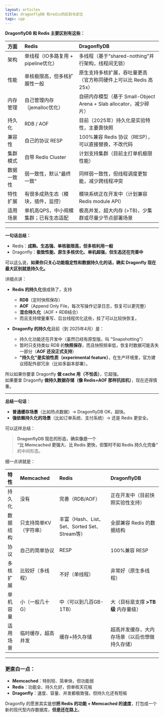 ```yaml
---
layout: articles
title: dragonflyDB 和redis的区别与定位
tags: cpp
---
```





**DragonflyDB 和 Redis 主要区别有这些：**

| 方面 | Redis | DragonflyDB |
|:---|:---|:---|
| 架构 | 单线程（IO多路复用 + pipeline优化） | 多线程（基于"shared-nothing"并行架构，线程间无锁） |
| 性能 | 单核极限高，但多核扩展性一般 | 原生支持多核扩展，吞吐量更高（官方称同硬件上可以比 Redis 高 25x） |
| 内存管理 | 自己管理内存（jemalloc优化） | 自研内存模型（基于 Small-Object Arena + Slab allocator，减少碎片） |
| 持久化 | RDB / AOF | 目前（2025年）持久化是实验特性，主要靠快照 |
| 兼容性 | 自己的协议 RESP | 100%兼容 Redis 协议（RESP），可以直接替换，不改代码 |
| 集群模式 | 自带 Redis Cluster | 计划支持集群（目前主打单机极限性能） |
| 数据一致性 | 弱一致性，默认"最终一致" | 同样弱一致性，但线程调度更智能，减少跨线程冲突 |
| 特性扩展 | 有很多成熟生态（模块，插件，监控） | 模块系统正在开发中（计划兼容 Redis module API） |
| 适用场景 | 单机高QPS，中小规模集群；已有生态适配 | 极高并发，超大内存 (>TB)，少集群或尽量少节点部署场景 |

---

**一句话总结：**
- Redis：**成熟、生态强、单核极限高，但多核利用一般**
- Dragonfly：**极致性能、原生多核优化、单机超强，但生态还在完善中**




可以这么说，**如果你只关心功能稳定性和数据持久化的话，确实 Dragonfly 现在最大区别就是持久化。**

详细点讲：

- **Redis 的持久化**很成熟了，支持
  - **RDB**（定时快照保存）
  - **AOF**（Append Only File，每次写操作记录日志，恢复可以更完整）
  - **混合持久化**（AOF + RDB结合）
  - 而且支持增量重写、后台线程优化这些，挂了可以比较快恢复。

- **Dragonfly 的持久化**目前（到 2025年4月）是：
  - 持久化功能还在开发中（虽然已经有原型版，叫 "Snapshotting"）
  - 暂时只支持类似 RDB 的**快照保存**，而且快照频率低，恢复时数据可能丢失一部分（**AOF 还没正式支持**）
  - **"持久化"是实验性质（experimental feature）**，在生产环境里，官方建议搭配外部冗余（比如多副本部署）。

所以如果你要拿 Dragonfly **做 cache 用（不怕丢）**，它超强。  
如果要拿 Dragonfly **做持久数据存储（像 Redis+AOF 那样抗挂机）**，现在还得慎重。

---

**总结一句话**：
- **普通缓存场景**（比如热点数据）→ DragonflyDB OK，超快。
- **强依赖持久化的场景**（比如订单系统、支付系统）→ 还是 Redis 更安全。


可以这样总结：

> **DragonflyDB 现在的形态，确实像是一个**  
> **“比 Memcached 更强大、比 Redis 更快，但暂时不如 Redis 持久化完备”** 的中间形态。

细一点讲就是：

| 特性 | Memcached | Redis | DragonflyDB |
|:---|:---|:---|:---|
| 持久化 | 没有 | 完善（RDB/AOF） | 正在开发中（目前快照实验性支持） |
| 数据结构 | 只支持简单KV（字符串） | 丰富（Hash、List、Set、Sorted Set、Stream等） | 全部兼容 Redis 的数据结构 |
| 协议 | 自己的简单协议 | RESP | 100%兼容 RESP |
| 多核扩展 | 比较好（多线程） | 不好（单线程） | 非常好（原生多线程） |
| 单机容量 | 小（一般几十G） | 中（可以到几百GB-1TB） | 大（目标是支撑 **>TB级** 内存量级） |
| 适用场景 | 临时缓存，超高并发 | 缓存+持久存储 | 超高并发缓存，大内存场景（以后也想做持久存储） |

---

### 更直白一点：
- **Memcached**：特别轻、简单快，但功能弱
- **Redis**：功能全、持久化好，但单核天花板
- **Dragonfly**：速度、容量、并发都极致强，但持久化还有短板

Dragonfly 的愿景其实是想**把 Redis 的功能 + Memcached 的速度**，打包成一个新的现代型内存数据库，**但是还在路上**。


